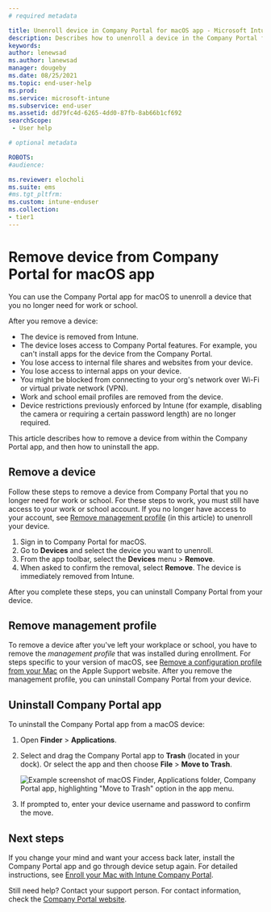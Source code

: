 ```yaml
---
# required metadata

title: Unenroll device in Company Portal for macOS app - Microsoft Intune | Microsoft Docs
description: Describes how to unenroll a device in the Company Portal for macOS app.
keywords:
author: lenewsad
ms.author: lanewsad
manager: dougeby
ms.date: 08/25/2021
ms.topic: end-user-help
ms.prod:
ms.service: microsoft-intune
ms.subservice: end-user
ms.assetid: dd79fc4d-6265-4dd0-87fb-8ab66b1cf692
searchScope:
 - User help

# optional metadata

ROBOTS:   
#audience:

ms.reviewer: elocholi
ms.suite: ems
#ms.tgt_pltfrm:
ms.custom: intune-enduser
ms.collection:
- tier1
---
```



# Remove device from Company Portal for macOS app

You can use the Company Portal app for macOS to unenroll a device that you no longer need for work or school.

After you remove a device:

- The device is removed from Intune.
- The device loses access to Company Portal features. For example, you can't install apps for the device from the Company Portal.   
- You lose access to internal file shares and websites from your device.  
- You lose access to internal apps on your device.    
- You might be blocked from connecting to your org's network over Wi-Fi or virtual private network (VPN).  
- Work and school email profiles are removed from the device.   
- Device restrictions previously enforced by Intune (for example, disabling the camera or requiring a certain password length) are no longer required. 

This article describes how to remove a device from within the Company Portal app, and then how to uninstall the app.  


## Remove a device   
Follow these steps to remove a device from Company Portal that you no longer need for work or school. For these steps to work, you must still have access to your work or school account.  If you no longer have access to your account, see [Remove management profile](unenroll-your-device-from-intune-macos.md#remove-management-profile) (in this article) to unenroll your device.    

1. Sign in to Company Portal for macOS.
2. Go to **Devices** and select the device you want to unenroll.
3. From the app toolbar, select the **Devices** menu > **Remove**. 
4. When asked to confirm the removal, select **Remove**. The device is immediately removed from Intune.  

After you complete these steps, you can uninstall Company Portal from your device.  

## Remove management profile  
To remove a device after you've left your workplace or school, you have to remove the *management profile* that was installed during enrollment. For steps specific to your version of macOS, see [Remove a configuration profile from your Mac](https://support.apple.com/guide/mac-help/configuration-profiles-standardize-settings-mh35561/mac) on the Apple Support website. After you remove the management profile, you can uninstall Company Portal from your device.  

## Uninstall Company Portal app  
To uninstall the Company Portal app from a macOS device:

1. Open **Finder** > **Applications**. 
2. Select and drag the Company Portal app to **Trash** (located in your dock). Or select the app and then choose **File** > **Move to Trash**.  

    ![Example screenshot of macOS Finder, Applications folder, Company Portal app, highlighting "Move to Trash" option in the app menu.](./media/intune-company-portal-move-to-trash.png)  
3. If prompted to, enter your device username and password to confirm the move.  

## Next steps  

If you change your mind and want your access back later, install the Company Portal app and go through device setup again. For detailed instructions, see [Enroll your Mac with Intune Company Portal](enroll-your-device-in-intune-macos-cp.md).  

Still need help? Contact your support person. For contact information, check the [Company Portal website](https://go.microsoft.com/fwlink/?linkid=2010980).
